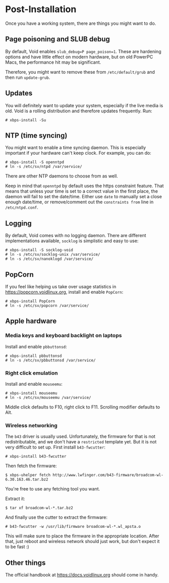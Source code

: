 # Post-Installation

Once you have a working system, there are things you might want to do.

## Page poisoning and SLUB debug

By default, Void enables `slub_debug=P page_poison=1`. These are hardening
options and have little effect on modern hardware, but on old PowerPC Macs,
the performance hit may be significant.

Therefore, you might want to remove these from `/etc/default/grub` and then
run `update-grub`.

## Updates

You will definitely want to update your system, especially if the live media
is old. Void is a rolling distribution and therefore updates frequently. Run:

```
# xbps-install -Su
```

## NTP (time syncing)

You might want to enable a time syncing daemon. This is especially important
if your hardware can't keep clock. For example, you can do:

```
# xbps-install -S openntpd
# ln -s /etc/sv/ntpd /var/service/
```

There are other NTP daemons to choose from as well.

Keep in mind that `openntpd` by default uses the https constraint feature. That
means that unless your time is set to a correct value in the first place, the
daemon will fail to set the date/time. Either use `date` to manually set a
close enough date/time, or remove/comment out the `constraints from` line in
`/etc/ntpd.conf`.

## Logging

By default, Void comes with no logging daemon. There are different implementations
available, `socklog` is simplistic and easy to use:

```
# xbps-install -S socklog-void
# ln -s /etc/sv/socklog-unix /var/service/
# ln -s /etc/sv/nanoklogd /var/service/
```

## PopCorn

If you feel like helping us take over usage statistics in
<https://popcorn.voidlinux.org>, install and enable `PopCorn`:

```
# xbps-install PopCorn
# ln -s /etc/sv/popcorn /var/service/
```

## Apple hardware

### Media keys and keyboard backlight on laptops

Install and enable `pbbuttonsd`:

```
# xbps-install pbbuttonsd
# ln -s /etc/sv/pbbuttonsd /var/service/
```

### Right click emulation

Install and enable `mouseemu`:

```
# xbps-install mouseemu
# ln -s /etc/sv/mouseemu /var/service/
```

Middle click defaults to F10, right click to F11. Scrolling modifier
defaults to Alt.

### Wireless networking

The `b43` driver is usually used. Unfortunately, the firmware for that is
not redistributable, and we don't have a `restricted` template yet. But it
is not very difficult to set up. First install `b43-fwcutter`:

```
# xbps-install b43-fwcutter
```

Then fetch the firmware:

```
$ xbps-uhelper fetch http://www.lwfinger.com/b43-firmware/broadcom-wl-6.30.163.46.tar.bz2
```

You're free to use any fetching tool you want.

Extract it:

```
$ tar xf broadcom-wl-*.tar.bz2
```

And finally use the cutter to extract the firmware:

```
# b43-fwcutter -w /usr/lib/firmware broadcom-wl-*.wl_apsta.o
```

This will make sure to place the firmware in the appropriate location. After
that, just reboot and wireless network should just work, but don't expect it
to be fast :)

## Other things

The official handbook at <https://docs.voidlinux.org> should come in handy.
